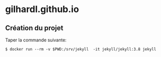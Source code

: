 # gilhardl.github.io

## Création du projet

Taper la commande suivante:
```
$ docker run --rm -v $PWD:/srv/jekyll  -it jekyll/jekyll:3.8 jekyll
```
